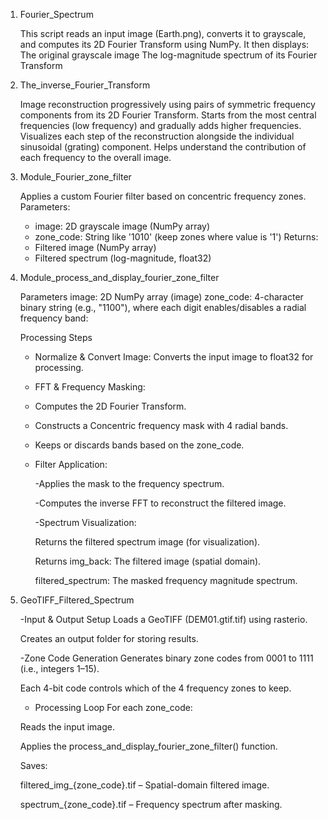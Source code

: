 1. Fourier_Spectrum

   This script reads an input image (Earth.png), converts it to grayscale, and computes its 2D Fourier Transform using NumPy. It then displays:
   The original grayscale image 
   The log-magnitude spectrum of its Fourier Transform
3. The_inverse_Fourier_Transform

   Image reconstruction progressively using pairs of symmetric frequency components from its 2D Fourier Transform.
   Starts from the most central frequencies (low frequency) and gradually adds higher frequencies.
   Visualizes each step of the reconstruction alongside the individual sinusoidal (grating) component.
   Helps understand the contribution of each frequency to the overall image.
5. Module_Fourier_zone_filter

   Applies a custom Fourier filter based on concentric frequency zones.
    Parameters:
    - image: 2D grayscale image (NumPy array)
    - zone_code: String like '1010' (keep zones where value is '1')
    Returns:
    - Filtered image (NumPy array)
    - Filtered spectrum (log-magnitude, float32)
7. Module_process_and_display_fourier_zone_filter

   Parameters
         image: 2D NumPy array (image) 
         zone_code: 4-character binary string (e.g., "1100"), where each digit enables/disables a radial frequency band:

      Processing Steps
      - Normalize & Convert Image: Converts the input image to float32 for processing.

      - FFT & Frequency Masking:

      - Computes the 2D Fourier Transform.

      - Constructs a Concentric frequency mask with 4 radial bands.

      - Keeps or discards bands based on the zone_code.

   - Filter Application:

      -Applies the mask to the frequency spectrum.

      -Computes the inverse FFT to reconstruct the filtered image.

      -Spectrum Visualization:

        Returns the filtered spectrum image (for visualization).

        Returns
        img_back: The filtered image (spatial domain).

        filtered_spectrum: The masked frequency magnitude spectrum.
   
9. GeoTIFF_Filtered_Spectrum
    
    -Input & Output Setup
      Loads a GeoTIFF (DEM01.gtif.tif) using rasterio.

      Creates an output folder for storing results.

    -Zone Code Generation
   Generates binary zone codes from 0001 to 1111 (i.e., integers 1–15).

   Each 4-bit code controls which of the 4 frequency zones to keep.

   - Processing Loop
   For each zone_code:

   Reads the input image.

   Applies the process_and_display_fourier_zone_filter() function.

   Saves:

   filtered_img_{zone_code}.tif – Spatial-domain filtered image.

   spectrum_{zone_code}.tif – Frequency spectrum after masking.
    

